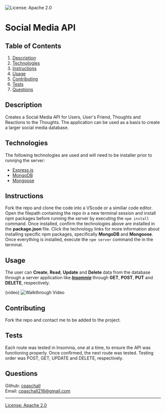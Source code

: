 ![License: Apache 2.0](https://img.shields.io/badge/License-Apache_2.0-blue.svg)

# Social Media API

## Table of Contents

1. [Description](#Description)
2. [Technologies](#Technology)
3. [Instructions](#Instructions)
4. [Usage](#Usage)
5. [Contributing](#Contributing)
6. [Tests](#Tests)
7. [Questions](#Questions)

## <a id="Description">Description</a>

Creates a Social Media API for Users, User's Friend, Thoughts and Reactions to the Thoughts. The application can be used as a basis to create a larger social media database.

## <a id="Technology">Technologies</a>

The following technologies are used and will need to be installer prior to runnijng the server:

- [Express.js](https://www.npmjs.com/package/express)
- [MongoDB](https://www.npmjs.com/package/mongodb)
- [Mongoose](https://www.npmjs.com/package/mongoose)

## <a id="Instructions">Instructions</a>

Fork the repo and clone the code into a VScode or a similiar code editor. Open the filepath containing the repo in a new terminal session and install npm packages before running the server by executing the `npm install` command. Once installed, confirm the technologies above are installed in the **package.json** file. Click the technology links for more information about installing specific npm packages, specifically **MongoDB** and **Mongoose**. Once everything is installed, execute the `npm server` command the in the terminal.

## <a id="Usage">Usage</a>

The user can **Create**, **Read**, **Update** and **Delete** data from the database through a server application like [**_Insomnia_**](https://insomnia.rest/download) through **GET**, **POST**, **PUT** and **DELETE**, respectively.

(video)
![Walkthrough Video]()

## <a id="Contributing">Contributing</a>

Fork the repo and contact me to be added to the project.

## <a id="Tests">Tests</a>

Each route was tested in Insomnia, one at a time, to ensure the API was functioning properly. Once confirmed, the next route was tested. Testing order was POST, GET, UPDATE and DELETE, respectively.

## <a id="Questions">Questions</a>

Github: [cpaschall](https://github.com/cpaschall)
<br>
Email: cpaschall216@gmail.com

---

[License: Apache 2.0](https://opensource.org/licenses/Apache-2.0)

